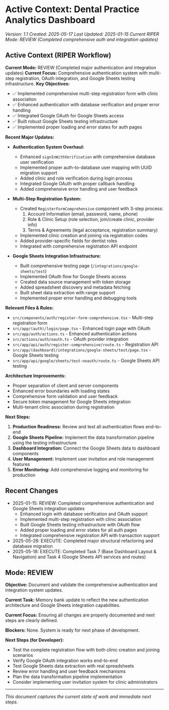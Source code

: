 # Active Context: Dental Practice Analytics Dashboard
*Version: 1.1*
*Created: 2025-05-17*
*Last Updated: 2025-01-15*
*Current RIPER Mode: REVIEW (Completed comprehensive auth and integration updates)*

## Active Context (RIPER Workflow)

**Current Mode:** REVIEW (Completed major authentication and integration updates)
**Current Focus:** Comprehensive authentication system with multi-step registration, OAuth integration, and Google Sheets testing infrastructure.
**Key Objectives:** 
- ✅ Implemented comprehensive multi-step registration form with clinic association
- ✅ Enhanced authentication with database verification and proper error handling
- ✅ Integrated Google OAuth for Google Sheets access
- ✅ Built robust Google Sheets testing infrastructure
- ✅ Implemented proper loading and error states for auth pages

**Recent Major Updates:**
- **Authentication System Overhaul:**
  - Enhanced `signInWithVerification` with comprehensive database user verification
  - Implemented proper auth-to-database user mapping with UUID migration support
  - Added clinic and role verification during login process
  - Integrated Google OAuth with proper callback handling
  - Added comprehensive error handling and user feedback

- **Multi-Step Registration System:**
  - Created `RegisterFormComprehensive` component with 3-step process:
    1. Account Information (email, password, name, phone)
    2. Role & Clinic Setup (role selection, join/create clinic, provider info)
    3. Terms & Agreements (legal acceptance, registration summary)
  - Implemented clinic creation and joining via registration codes
  - Added provider-specific fields for dentist roles
  - Integrated with comprehensive registration API endpoint

- **Google Sheets Integration Infrastructure:**
  - Built comprehensive testing page (`/integrations/google-sheets/test`)
  - Implemented OAuth flow for Google Sheets access
  - Created data source management with token storage
  - Added spreadsheet discovery and metadata fetching
  - Built sheet data extraction with range support
  - Implemented proper error handling and debugging tools

**Relevant Files & Rules:**
- `src/components/auth/register-form-comprehensive.tsx` - Multi-step registration form
- `src/app/(auth)/login/page.tsx` - Enhanced login page with OAuth
- `src/app/auth/actions.ts` - Enhanced authentication actions
- `src/actions/auth/oauth.ts` - OAuth provider integration
- `src/app/api/auth/register-comprehensive/route.ts` - Registration API
- `src/app/(dashboard)/integrations/google-sheets/test/page.tsx` - Google Sheets testing
- `src/app/api/google/sheets/test-noauth/route.ts` - Google Sheets API testing

**Architecture Improvements:**
- Proper separation of client and server components
- Enhanced error boundaries with loading states
- Comprehensive form validation and user feedback
- Secure token management for Google Sheets integration
- Multi-tenant clinic association during registration

**Next Steps:**
1. **Production Readiness:** Review and test all authentication flows end-to-end
2. **Google Sheets Pipeline:** Implement the data transformation pipeline using the testing infrastructure
3. **Dashboard Integration:** Connect the Google Sheets data to dashboard components
4. **User Management:** Implement user invitation and role management features
5. **Error Monitoring:** Add comprehensive logging and monitoring for production

## Recent Changes
- 2025-01-15: REVIEW: Completed comprehensive authentication and Google Sheets integration updates
  - Enhanced login with database verification and OAuth support
  - Implemented multi-step registration with clinic association
  - Built Google Sheets testing infrastructure with OAuth flow
  - Added proper loading and error states for all auth pages
  - Integrated comprehensive registration API with transaction support
- 2025-05-28: EXECUTE: Completed major structural refactoring and database migration
- 2025-05-18: EXECUTE: Completed Task 7 (Base Dashboard Layout & Navigation) and Task 4 (Google Sheets API services and routes)

## Mode: REVIEW

**Objective:** Document and validate the comprehensive authentication and integration system updates.

**Current Task:** Memory bank update to reflect the new authentication architecture and Google Sheets integration capabilities.

**Current Focus:** Ensuring all changes are properly documented and next steps are clearly defined.

**Blockers:** None. System is ready for next phase of development.

**Next Steps (for Developer):**
- Test the complete registration flow with both clinic creation and joining scenarios
- Verify Google OAuth integration works end-to-end
- Test Google Sheets data extraction with real spreadsheets
- Review error handling and user feedback mechanisms
- Plan the data transformation pipeline implementation
- Consider implementing user invitation system for clinic administrators

---

*This document captures the current state of work and immediate next steps.* 